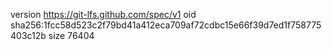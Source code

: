 version https://git-lfs.github.com/spec/v1
oid sha256:1fcc58d523c2f79bd41a412eca709af72cdbc15e66f39d7ed1f758775403c12b
size 76404
